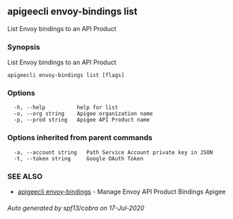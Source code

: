 ## apigeecli envoy-bindings list

List Envoy bindings to an API Product

### Synopsis

List Envoy bindings to an API Product

```
apigeecli envoy-bindings list [flags]
```

### Options

```
  -h, --help          help for list
  -o, --org string    Apigee organization name
  -p, --prod string   Apigee API Product name
```

### Options inherited from parent commands

```
  -a, --account string   Path Service Account private key in JSON
  -t, --token string     Google OAuth Token
```

### SEE ALSO

* [apigeecli envoy-bindings](apigeecli_envoy-bindings.md)	 - Manage Envoy API Product Bindings Apigee

###### Auto generated by spf13/cobra on 17-Jul-2020
